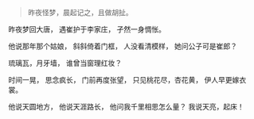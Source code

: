 > 昨夜怪梦，晨起记之，且做胡扯。


昨夜梦回大唐，
遇崔护于李家庄，
孑然一身惆怅。

他说那年那个姑娘，
斜斜倚着门框，
人没看清模样，
她问公子可是崔郎？

琉璃瓦，月牙墙，
谁曾当窗理红妆？

时间一晃，
思念疯长，
门前再度张望，
只见桃花尽，杏花黄，
伊人早更嫁衣裳。

他说天圆地方，
他说天涯路长，
他问我千里相思怎么量？
我说天亮，起床！

<!-- ##{"timestamp":1314843936}## -->